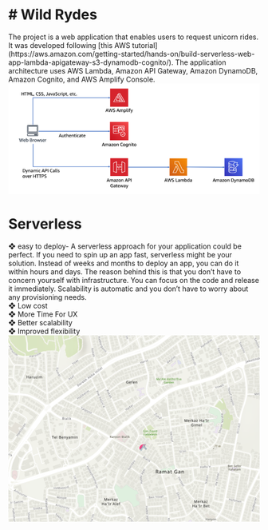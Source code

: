 <h1># Wild Rydes</h1>
The project is a web application that enables users to request unicorn rides. It was developed following [this AWS tutorial](https://aws.amazon.com/getting-started/hands-on/build-serverless-web-app-lambda-apigateway-s3-dynamodb-cognito/). The application architecture uses AWS Lambda, Amazon API Gateway, Amazon DynamoDB, Amazon Cognito, and AWS Amplify Console. 
<img src="./images/schema.png" alt="Schema" title="Schema">
<h1>Serverless</h1>
❖ easy to deploy- A serverless approach for your application could be perfect. If you need to spin up an app fast, serverless might be your solution. Instead of weeks and months to deploy an app, you can do it within hours and days. The reason behind this is that you don’t have to concern yourself with infrastructure. You can focus on the code and release it immediately. Scalability is automatic and you don’t have to worry about any provisioning needs.<br>
❖ Low cost<br>
❖ More Time For UX<br>
❖ Better scalability<br>
❖ Improved flexibility<br>
<img src="./images/result.png" alt="result" title="result">

